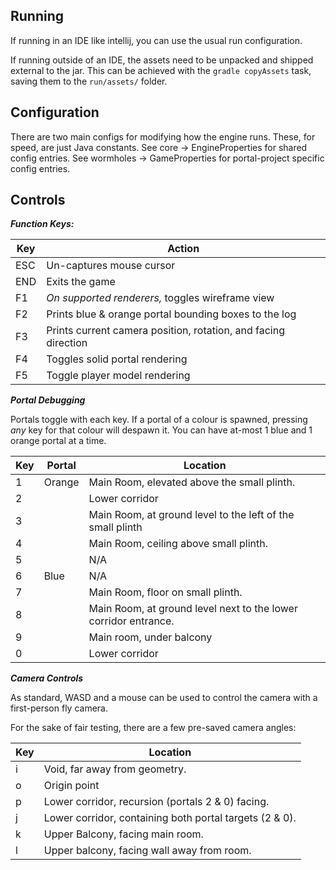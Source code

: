 
## Running

If running in an IDE like intellij, you can use the usual run configuration.

If running outside of an IDE, the assets need to be unpacked and shipped external to the jar. This
can be achieved with the `gradle copyAssets` task, saving them to the `run/assets/` folder.

## Configuration

There are two main configs for modifying how the engine runs. These, for speed, are just Java constants.
See core -> EngineProperties for shared config entries.
See wormholes -> GameProperties for portal-project specific config entries.

## Controls

***Function Keys:***

| Key  | Action                                                         |
|------|----------------------------------------------------------------|
| ESC  | Un-captures mouse cursor                                       |
| END  | Exits the game                                                 |
| F1   | *On supported renderers,* toggles wireframe view               |
| F2   | Prints blue & orange portal bounding boxes to the log          |
| F3   | Prints current camera position, rotation, and facing direction |
| F4   | Toggles solid portal rendering                                 |
| F5   | Toggle player model rendering                                  |


***Portal Debugging***

Portals toggle with each key. If a portal of a colour is spawned, pressing *any* key for that colour will despawn it.
You can have at-most 1 blue and 1 orange portal at a time.

| Key | Portal | Location                                                        |
|-----|--------|-----------------------------------------------------------------|
| 1   | Orange | Main Room, elevated above the small plinth.                     |
| 2   |        | Lower corridor                                                  |
| 3   |        | Main Room, at ground level to the left of the small plinth      |
| 4   |        | Main Room, ceiling above small plinth.                          |
| 5   |        | N/A                                                             |
| 6   | Blue   | N/A                                                             |
| 7   |        | Main Room, floor on small plinth.                               |
| 8   |        | Main Room, at ground level next to the lower corridor entrance. |
| 9   |        | Main room, under balcony                                        |
| 0   |        | Lower corridor                                                  |


***Camera Controls***

As standard, WASD and a mouse can be used to control the camera with a first-person fly camera.

For the sake of fair testing, there are a few pre-saved camera angles:

| Key | Location                                                |
|-----|---------------------------------------------------------|
| i   | Void, far away from geometry.                           |
| o   | Origin point                                            |
| p   | Lower corridor, recursion (portals 2 & 0) facing.       |
| j   | Lower corridor, containing both portal targets (2 & 0). |
| k   | Upper Balcony, facing main room.                        |
| l   | Upper balcony, facing wall away from room.              |
